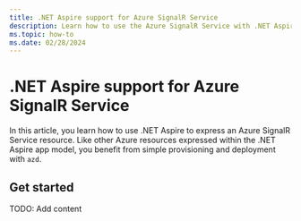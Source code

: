```yaml
---
title: .NET Aspire support for Azure SignalR Service
description: Learn how to use the Azure SignalR Service with .NET Aspire.
ms.topic: how-to
ms.date: 02/28/2024
---
```


# .NET Aspire support for Azure SignalR Service

In this article, you learn how to use .NET Aspire to express an Azure SignalR Service resource. Like other Azure resources expressed within the .NET Aspire app model, you benefit from simple provisioning and deployment with `azd`.

## Get started

TODO: Add content

